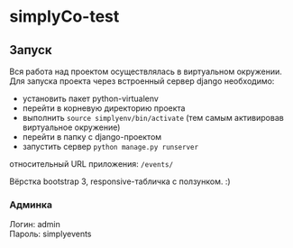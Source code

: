 # simplyCo-test

## Запуск
Вся работа над проектом осуществлялась в виртуальном окружении.
Для запуска проекта через встроенный сервер django необходимо:
+ установить пакет python-virtualenv 
+ перейти в корневую директорию проекта
+ выполнить `source simplyenv/bin/activate` (тем самым активировав виртуальное окружение) 
+ перейти в папку с django-проектом
+ запустить сервер `python manage.py runserver`

относительный URL приложения: `/events/`

Вёрстка bootstrap 3, responsive-табличка с ползунком. :)

### Админка
Логин: admin  
Пароль: simplyevents
